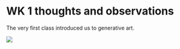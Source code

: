 # WK 1 thoughts and observations

The very first class introduced us to generative art. 


![](Week1/Parameters.png)

